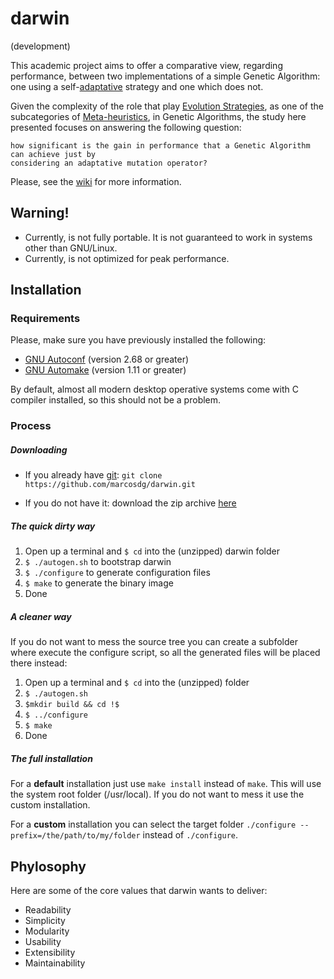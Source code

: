 darwin
======

(development)

This academic project aims to offer a comparative view, regarding performance, between two implementations of a simple Genetic Algorithm: one using a self-[adaptative](https://en.wikipedia.org/wiki/Genetic_algorithm#Adaptive_GAs) strategy
and one which does not. 

Given the complexity of the role that play [Evolution Strategies](https://en.wikipedia.org/wiki/Evolution_strategy), as one of the subcategories of [Meta-heuristics](http://www.scholarpedia.org/article/Metaheuristic_Optimization), in Genetic Algorithms, the study here presented focuses on answering the following question: 

    how significant is the gain in performance that a Genetic Algorithm can achieve just by
    considering an adaptative mutation operator?

Please, see the [wiki](https://github.com/marcosdg/darwin/wiki) for more information.

## Warning!

* Currently, is not fully portable. It is not guaranteed to work in systems other than GNU/Linux.
* Currently, is not optimized for peak performance.

## Installation

### Requirements

Please, make sure you have previously installed the following:

* [GNU Autoconf](https://www.gnu.org/software/autoconf/) (version 2.68 or greater)
* [GNU Automake](https://www.gnu.org/software/automake/) (version 1.11 or greater)

By default, almost all modern desktop operative systems come with C compiler installed, so this should not be a problem.

### Process

##### Downloading

* If you already have [git](http://git-scm.com/):
`git clone https://github.com/marcosdg/darwin.git`

* If you do not have it: download the zip archive [here](https://github.com/marcosdg/darwin)

##### The quick dirty way

1. Open up a terminal and `$ cd` into the (unzipped) darwin folder
2. `$ ./autogen.sh` to bootstrap darwin
3. `$ ./configure` to generate configuration files
4. `$ make` to generate the binary image
5. Done

##### A cleaner way

If you do not want to mess the source tree you can create a subfolder where execute the configure script, so all the generated files will be placed there instead:

1. Open up a terminal and `$ cd` into the (unzipped) folder
2. `$ ./autogen.sh`
2. `$mkdir build && cd !$`
3. `$ ../configure`
4. `$ make`
5. Done

##### The full installation

For a **default** installation just use `make install` instead of `make`. This will use the system root folder (/usr/local). If you do not want to mess it use the custom installation.

For a **custom** installation you can select the target folder  `./configure --prefix=/the/path/to/my/folder` instead of `./configure`.

## Phylosophy

Here are some of the core values that darwin wants to deliver:

* Readability
* Simplicity
* Modularity
* Usability
* Extensibility
* Maintainability


